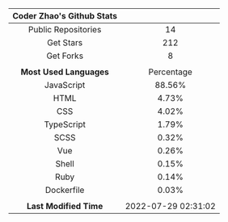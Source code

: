 | **Coder Zhao's Github Stats** | |
|:-:|:-:|
| Public Repositories | 14 |
| Get Stars | 212 |
| Get Forks | 8 |
| | |
| **Most Used Languages** | Percentage |
| JavaScript | 88.56% |
| HTML | 4.73% |
| CSS | 4.02% |
| TypeScript | 1.79% |
| SCSS | 0.32% |
| Vue | 0.26% |
| Shell | 0.15% |
| Ruby | 0.14% |
| Dockerfile | 0.03% |
| | |
| **Last Modified Time** | 2022-07-29 02:31:02 |
